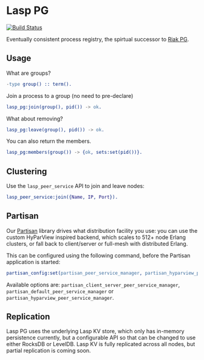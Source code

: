 Lasp PG
=======================================================

[![Build Status](https://travis-ci.org/lasp-lang/lasp_pg.svg?branch=master)](https://travis-ci.org/lasp-lang/lasp_pg)

Eventually consistent process registry, the spirtual successor to [Riak PG](https://github.com/cmeiklejohn/riak_pg).

## Usage

What are groups?

```erlang
-type group() :: term().
```

Join a process to a group (no need to pre-declare)

```erlang
lasp_pg:join(group(), pid()) -> ok.
```

What about removing?

```erlang
lasp_pg:leave(group(), pid()) -> ok.
```

You can also return the members.

```erlang
lasp_pg:members(group()) -> {ok, sets:set(pid())}.
```

## Clustering

Use the ```lasp_peer_service``` API to join and leave nodes:

```erlang
lasp_peer_service:join({Name, IP, Port}).
```

## Partisan

Our [Partisan](http://github.com/lasp-lang/partisan) library drives what
distribution facility you use: you can use the custom HyParView inspired
backend, which scales to 512+ node Erlang clusters, or fall back to
client/server or full-mesh with distributed Erlang.

This can be configured using the following command, before the Partisan
application is started:

```erlang
partisan_config:set(partisan_peer_service_manager, partisan_hyparview_peer_service_manager).
```

Available options are: ```partisan_client_server_peer_service_manager```, ```partisan_default_peer_service_manager``` or ```partisan_hyparview_peer_service_manager```.

## Replication

Lasp PG uses the underlying Lasp KV store, which only has in-memory
persistence currently, but a configurable API so that can be changed to
use either RocksDB or LevelDB.  Lasp KV is fully replicated across all
nodes, but partial replication is coming soon.
